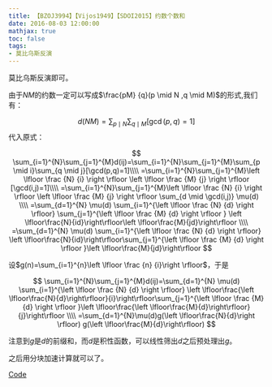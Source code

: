 ```yaml
---
title: 【BZOJ3994】【Vijos1949】【SDOI2015】约数个数和
date: 2016-08-03 12:00:00
mathjax: true
toc: false
tags:
- 莫比乌斯反演
---
```


莫比乌斯反演即可。



<!-- more -->



由于$NM​$的约数一定可以写成$\frac{pM} {q}(p \mid N ,q \mid M)​$的形式,我们有：

$$
d(NM)=\sum_{p\mid N}\sum_{q\mid M}[\gcd(p,q)=1]
$$
代入原式：


$$
\sum_{i=1}^{N}\sum_{j=1}^{M}d(ij)=\sum_{i=1}^{N}\sum_{j=1}^{M}\sum_{p \mid i}\sum_{q \mid j}[\gcd(p,q)=1]\\\\
=\sum_{i=1}^{N}\sum_{j=1}^{M}\left \lfloor \frac {N} {i} \right \rfloor \left \lfloor \frac {M} {j} \right \rfloor [\gcd(i,j)=1]\\\\ =\sum_{i=1}^{N}\sum_{j=1}^{M}\left \lfloor \frac {N} {i} \right \rfloor \left \lfloor \frac {M} {j} \right \rfloor \sum_{d \mid \gcd(i,j)} 
\mu(d) \\\\
=\sum_{d=1}^{N} \mu(d) \sum_{i=1}^{\left \lfloor \frac {N} {d} \right \rfloor} \sum_{j=1}^{\left \lfloor \frac {M} {d} \right \rfloor }
\left \lfloor\frac{N}{id}\right\rfloor\left \lfloor\frac{M}{jd}\right\rfloor \\\\
=\sum_{d=1}^{N} \mu(d) \sum_{i=1}^{\left \lfloor \frac {N} {d} \right \rfloor} 
\left \lfloor\frac{N}{id}\right\rfloor\sum_{j=1}^{\left \lfloor \frac {M} {d} \right \rfloor }\left \lfloor\frac{M}{jd}\right\rfloor
$$


设$g(n)=\sum_{i=1}^{n}\left \lfloor \frac {n} {i}\right \rfloor$，于是


$$
\sum_{i=1}^{N}\sum_{j=1}^{M}d(ij)=\sum_{d=1}^{N} \mu(d) \sum_{i=1}^{\left \lfloor \frac {N} {d} \right \rfloor} 
\left \lfloor\frac{\left \lfloor\frac{N}{d}\right\rfloor}{i}\right\rfloor\sum_{j=1}^{\left \lfloor \frac {M} {d} \right \rfloor }\left \lfloor\frac{\left \lfloor\frac{M}{d}\right\rfloor}{j}\right\rfloor \\\\
=\sum_{d=1}^{N}\mu(d)g(\left \lfloor\frac{N}{d}\right \rfloor) g(\left \lfloor\frac{M}{d}\right\rfloor)
$$


注意到$g$是$d$的前缀和，而$d$是积性函数，可以线性筛出$d$之后预处理出$g$。

之后用分块加速计算就可以了。

[Code](https://github.com/q234rty/OJ-Codes/blob/master/BZOJ/3994.cpp)



